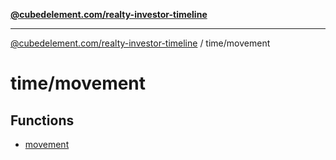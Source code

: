 [**@cubedelement.com/realty-investor-timeline**](../../index.md)

---

[@cubedelement.com/realty-investor-timeline](../../modules.md) / time/movement

# time/movement

## Functions

- [movement](functions/movement.md)
